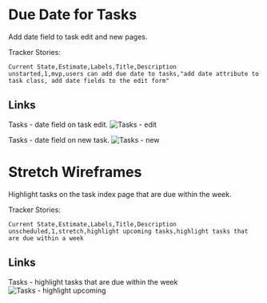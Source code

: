 # Due Date for Tasks

Add date field to task edit and new pages.

Tracker Stories:

```
Current State,Estimate,Labels,Title,Description
unstarted,1,mvp,users can add due date to tasks,"add date attribute to task class, add date fields to the edit form"
```

## Links ##
Tasks - date field on task edit.
![Tasks - edit](https://galvanize.mybalsamiq.com/mockups/2356838.png?key=dd6f91232218fa4d6cbf663738e10e0cfca3e151)

Tasks - date field on new task.
![Tasks - new](https://galvanize.mybalsamiq.com/mockups/2356831.png?key=dd6f91232218fa4d6cbf663738e10e0cfca3e151)

# Stretch Wireframes

Highlight tasks on the task index page that are due within the week.

Tracker Stories:

```
Current State,Estimate,Labels,Title,Description
unscheduled,1,stretch,highlight upcoming tasks,highlight tasks that are due within a week
```

## Links ##
Tasks - highlight tasks that are due within the week
![Tasks - highlight upcoming](https://galvanize.mybalsamiq.com/mockups/2356896.png?key=dd6f91232218fa4d6cbf663738e10e0cfca3e151)

 
